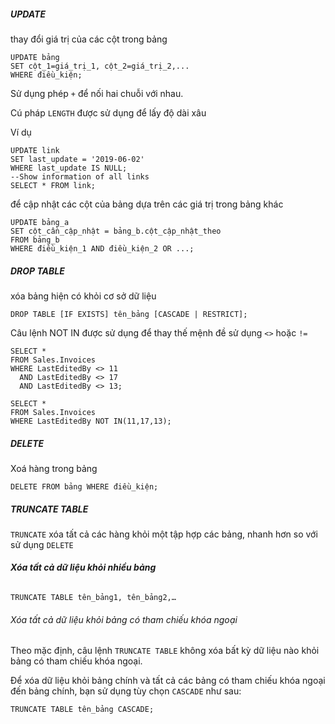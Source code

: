 ##### UPDATE

thay đổi giá trị của các cột trong bảng

```pgsql
UPDATE bảng
SET cột_1=giá_trị_1, cột_2=giá_trị_2,...
WHERE điều_kiện;
```

Sử dụng phép `+` để nối hai chuỗi với nhau.

Cú pháp ``LENGTH`` được sử dụng để lấy độ dài xâu

Ví dụ

```pgsql
UPDATE link
SET last_update = '2019-06-02'
WHERE last_update IS NULL;
--Show information of all links
SELECT * FROM link;
```

để cập nhật các cột của bảng dựa trên các giá trị trong bảng khác

```pgsql
UPDATE bảng_a
SET cột_cần_cập_nhật = bảng_b.cột_cập_nhật_theo
FROM bảng_b
WHERE điều_kiện_1 AND điều_kiện_2 OR ...;
```

##### **DROP TABLE**

xóa bảng hiện có khỏi cơ sở dữ liệu

```pgsql
DROP TABLE [IF EXISTS] tên_bảng [CASCADE | RESTRICT];
```

Câu lệnh NOT IN được sử dụng để thay thế mệnh đề sử dụng ``<>`` hoặc ``!=``

```pgsql
SELECT * 
FROM Sales.Invoices 
WHERE LastEditedBy <> 11
  AND LastEditedBy <> 17
  AND LastEditedBy <> 13;
```

```pgsql
SELECT * 
FROM Sales.Invoices 
WHERE LastEditedBy NOT IN(11,17,13);
```

##### DELETE

Xoá hàng trong bảng

```pgsql
DELETE FROM bảng WHERE điều_kiện; 
```

##### TRUNCATE TABLE

`TRUNCATE` xóa tất cả các hàng khỏi một tập hợp các bảng, nhanh hơn so với sử dụng `DELETE`

###### **Xóa tất cả dữ liệu khỏi nhiều bảng**

```pgsql
TRUNCATE TABLE tên_bảng1, tên_bảng2,…
```

###### Xóa tất cả dữ liệu khỏi bảng có tham chiếu khóa ngoại

Theo mặc định, câu lệnh `TRUNCATE TABLE` không xóa bất kỳ dữ liệu nào khỏi bảng có tham chiếu khóa ngoại.

Để xóa dữ liệu khỏi bảng chính và tất cả các bảng có tham chiếu khóa ngoại đến bảng chính, bạn sử dụng tùy chọn `CASCADE` như sau:

```pgsql
TRUNCATE TABLE tên_bảng CASCADE;
```
